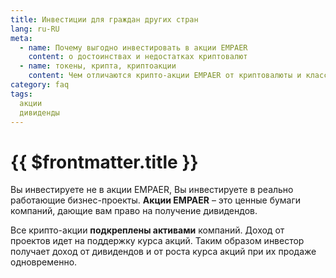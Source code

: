 ```yaml
---
title: Инвестиции для граждан других стран
lang: ru-RU
meta:
  - name: Почему выгодно инвестировать в акции EMPAER 
    content: о достоинствах и недостатках криптовалют
  - name: токены, крипта, криптоакции
    content: Чем отличаются крипто-акции EMPAER от криптовалюты и классических акций?
category: faq
tags: 
  акции
  дивиденды
---
```



# {{ $frontmatter.title }} 

Вы инвестируете не в акции EMPAER, Вы инвестируете в реально работающие бизнес-проекты. **Акции EMPAER** – это ценные бумаги компаний, дающие вам право на получение дивидендов. 

Все крипто-акции **подкреплены активами** компаний. Доход от проектов идет на поддержку курса акций. Таким образом инвестор получает доход от дивидендов и от роста курса акций при их продаже одновременно.


